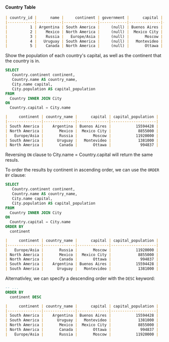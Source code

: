#### Country Table
```markdown
| country_id |      name |     continent | government |      capital | population |
|------------|-----------|---------------|------------|--------------|------------|
|          1 | Argentina | South America |     (null) | Buenos Aires |     (null) |
|          2 |    Mexico | North America |     (null) |  Mexico City |     (null) |
|          3 |    Russia |   Europe/Asia |     (null) |       Moscow |     (null) |
|          4 |   Uruguay | South America |     (null) |   Montevideo |     (null) |
|          5 |    Canada | North America |     (null) |       Ottawa |     (null) |
```

Show the population of each country's capital, as well as the continent that the country is in.  
```SQL
SELECT 
   Country.continent continent,
   Country.name AS country_name, 
   City.name capital, 
   City.population AS capital_population
FROM 
  Country INNER JOIN City 
ON 
  Country.capital = City.name
```
```markdown
|     continent | country_name |      capital | capital_population |
|---------------|--------------|--------------|--------------------|
| South America |    Argentina | Buenos Aires |           15594428 |
| North America |       Mexico |  Mexico City |            8855000 |
|   Europe/Asia |       Russia |       Moscow |           11920000 |
| South America |      Uruguay |   Montevideo |            1381000 |
| North America |       Canada |       Ottawa |             994837 |
```  
Reversing `ON` clause to City.name = Country.capital will return the same resuls.  

To order the results by continent in ascending order, we can use the `ORDER BY` clause:  
```SQL
SELECT 
   Country.continent continent,
   Country.name AS country_name, 
   City.name capital, 
   City.population AS capital_population
FROM 
  Country INNER JOIN City 
ON 
  Country.capital = City.name
ORDER BY 
  continent
```
```markdown
|     continent | country_name |      capital | capital_population |
|---------------|--------------|--------------|--------------------|
|   Europe/Asia |       Russia |       Moscow |           11920000 |
| North America |       Mexico |  Mexico City |            8855000 |
| North America |       Canada |       Ottawa |             994837 |
| South America |    Argentina | Buenos Aires |           15594428 |
| South America |      Uruguay |   Montevideo |            1381000 |
```  
Alternativley, we can specify a descending order with the `DESC` keyword:  
```SQL
-- ...
ORDER BY 
  continent DESC
```
```markdown
|     continent | country_name |      capital | capital_population |
|---------------|--------------|--------------|--------------------|
| South America |    Argentina | Buenos Aires |           15594428 |
| South America |      Uruguay |   Montevideo |            1381000 |
| North America |       Mexico |  Mexico City |            8855000 |
| North America |       Canada |       Ottawa |             994837 |
|   Europe/Asia |       Russia |       Moscow |           11920000 |
```  